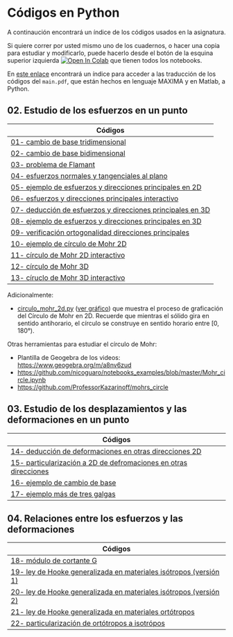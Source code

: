 # Códigos en Python

A continaución encontrará un índice de los códigos usados en la asignatura.

Si quiere correr por usted mismo uno de los cuadernos, o hacer una copia para estudiar y modificarlo, puede hacerlo desde el botón de la esquina superior izquierda <a href="https://colab.research.google.com/?hl=es" target="_parent"><img src="https://colab.research.google.com/assets/colab-badge.svg" alt="Open In Colab"/></a> que tienen todos los notebooks.

En [este enlace](https://github.com/jnramirezg/medio_continuo/tree/main/codigo) encontrará un índice para acceder a las traducción de los códigos del ```main.pdf```, que están hechos en lenguaje MAXIMA y en Matlab, a Python.

## 02. Estudio de los esfuerzos en un punto
| Códigos                                                                             | 
|---                                                                                  |                                       
|[01- cambio de base tridimensional](https://github.com/jnramirezg/medio_continuo/blob/main/codigo/01-(2_6_1)-cambio_base_tri.ipynb)|
|[02- cambio de base bidimensional](https://github.com/jnramirezg/medio_continuo/blob/main/codigo/02-(2_6_2)-cambio_base_bi.ipynb)|
|[03- problema de Flamant](https://github.com/jnramirezg/medio_continuo/blob/main/codigo/03-(2_6_2)-problema_flamant.ipynb)|
|[04- esfuerzos normales y tangenciales al plano](https://github.com/jnramirezg/medio_continuo/blob/main/codigo/04-(2_7)-tan_nor_plano.ipynb)|
|[05- ejemplo de esfuerzos y direcciones principales en 2D](https://github.com/jnramirezg/medio_continuo/blob/main/codigo/05-(2_8_1)-ejemplo_1.ipynb)|
|[06- esfuerzos y direcciones principales interactivo](https://github.com/jnramirezg/medio_continuo/blob/main/codigo/06-esf_dir_pples_interactivo.ipynb)|
|[07- deducción de esfuerzos y direcciones principales en 3D](https://github.com/jnramirezg/medio_continuo/blob/main/codigo/07-(2_8_2)-tens_dir_princ_3d.ipynb)|
|[08- ejemplo de esfuerzos y direcciones principales en 3D](https://github.com/jnramirezg/medio_continuo/blob/main/codigo/08-(2_8_2)-ejemplo_1.ipynb)|
|[09- verificación ortogonalidad direcciones principales](https://github.com/jnramirezg/medio_continuo/blob/main/codigo/09-(2_8_4)_ortogonalidad_dir_pples.ipynb)|
|[10- ejemplo de círculo de Mohr 2D](https://github.com/jnramirezg/medio_continuo/blob/main/codigo/10-(2_9_4)-ejemplo_circulo_mohr_2d.ipynb)|
|[11- círculo de Mohr 2D interactivo](https://github.com/jnramirezg/medio_continuo/blob/main/codigo/11-circulo_mohr_2d_interactivo.ipynb)|
|[12- círculo de Mohr 3D](https://github.com/jnramirezg/medio_continuo/blob/main/codigo/12-(2_9_7)-circulo_mohr_3d.ipynb)|
|[13- círuclo de Mohr 3D interactivo](https://github.com/jnramirezg/medio_continuo/blob/main/codigo/13-circulo_mohr_3d_interactivo.ipynb)|

Adicionalmente: 
- [circulo_mohr_2d.py](https://github.com/michaelherediaperez/medio_continuo/blob/main/codigos/cap_02/circulo_mohr_2d.py) ([ver gráfico](https://github.com/michaelherediaperez/medio_continuo/blob/main/codigos/cap_02/mygif.gif)) que muestra el proceso de graficación del Círculo de Mohr en 2D. Recuerde que mientras el sólido gira en sentido antihorario, el círculo se construye en sentido horario entre [0, 180°).

Otras herramientas para estudiar el círculo de Mohr:
- Plantilla de Geogebra de los videos: <https://www.geogebra.org/m/a8nv6zud>
- <https://github.com/nicoguaro/notebooks_examples/blob/master/Mohr_circle.ipynb>
- <https://github.com/ProfessorKazarinoff/mohrs_circle>


## 03. Estudio de los desplazamientos y las deformaciones en un punto
| Códigos                                                                             | 
|---                                                                                  |       
|[14- deducción de deformaciones en otras direcciones 2D](https://github.com/jnramirezg/medio_continuo/blob/main/codigo/14-(3_4)-def_otras_dir(1).ipynb)|
|[15- particularización a 2D de defromaciones en otras direcciones](https://github.com/jnramirezg/medio_continuo/blob/main/codigo/15-(3_4)-def_otras_dir(2).ipynb)|
|[16- ejemplo de cambio de base](https://github.com/jnramirezg/medio_continuo/blob/main/codigo/16-(3_4_2)-ejemplo_cambio_base.ipynb)|
|[17- ejemplo más de tres galgas](https://github.com/jnramirezg/medio_continuo/blob/main/codigo/17-(3_4_3)_ejemplo_varias_galgas.ipynb)|


## 04. Relaciones entre los esfuerzos y las deformaciones
| Códigos                                                                             | 
|---                                                                                  |
|[18- módulo de cortante G](https://github.com/jnramirezg/medio_continuo/blob/main/codigo/18-(4_3_2)-modulo_cortante.ipynb)|
|[19- ley de Hooke generalizada en materiales isótropos (versión 1)](https://github.com/jnramirezg/medio_continuo/blob/main/codigo/19-(4_3_3)-ley_hooke_isotropos.ipynb)|
|[20- ley de Hooke generalizada en materiales isótropos (versión 2)](https://github.com/jnramirezg/medio_continuo/blob/main/codigo/20-(4_3_3)-alter-ley_hooke_isotropos.ipynb)|
|[21- ley de Hooke generalizada en materiales ortótropos](https://github.com/jnramirezg/medio_continuo/blob/main/codigo/21-(4_3_5)-ley_hooke_ortotropos.ipynb)|
|[22- particularización de ortótropos a isotrópos](https://github.com/jnramirezg/medio_continuo/blob/main/codigo/22-de_ortotropos_a_isotropos.ipynb)|
